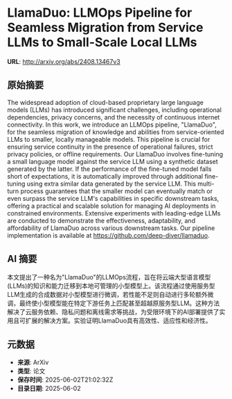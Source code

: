 # LlamaDuo: LLMOps Pipeline for Seamless Migration from Service LLMs to Small-Scale Local LLMs

**URL**: http://arxiv.org/abs/2408.13467v3

## 原始摘要

The widespread adoption of cloud-based proprietary large language models
(LLMs) has introduced significant challenges, including operational
dependencies, privacy concerns, and the necessity of continuous internet
connectivity. In this work, we introduce an LLMOps pipeline, "LlamaDuo", for
the seamless migration of knowledge and abilities from service-oriented LLMs to
smaller, locally manageable models. This pipeline is crucial for ensuring
service continuity in the presence of operational failures, strict privacy
policies, or offline requirements. Our LlamaDuo involves fine-tuning a small
language model against the service LLM using a synthetic dataset generated by
the latter. If the performance of the fine-tuned model falls short of
expectations, it is automatically improved through additional fine-tuning using
extra similar data generated by the service LLM. This multi-turn process
guarantees that the smaller model can eventually match or even surpass the
service LLM's capabilities in specific downstream tasks, offering a practical
and scalable solution for managing AI deployments in constrained environments.
Extensive experiments with leading-edge LLMs are conducted to demonstrate the
effectiveness, adaptability, and affordability of LlamaDuo across various
downstream tasks. Our pipeline implementation is available at
https://github.com/deep-diver/llamaduo.


## AI 摘要

本文提出了一种名为"LlamaDuo"的LLMOps流程，旨在将云端大型语言模型(LLMs)的知识和能力迁移到本地可管理的小型模型上。该流程通过使用服务型LLM生成的合成数据对小型模型进行微调，若性能不足则自动进行多轮额外微调，最终使小型模型能在特定下游任务上匹配甚至超越原服务型LLM。这种方法解决了云服务依赖、隐私问题和离线需求等挑战，为受限环境下的AI部署提供了实用且可扩展的解决方案。实验证明LlamaDuo具有高效性、适应性和经济性。

## 元数据

- **来源**: ArXiv
- **类型**: 论文
- **保存时间**: 2025-06-02T21:02:32Z
- **目录日期**: 2025-06-02
